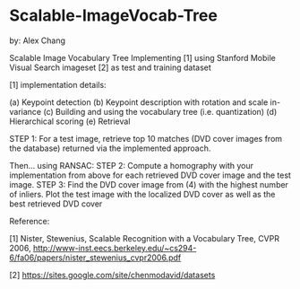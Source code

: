 # Scalable-ImageVocab-Tree
by: Alex Chang

Scalable Image Vocabulary Tree
Implementing [1] using Stanford Mobile Visual Search imageset [2] as test and training dataset

[1] implementation details:

(a) Keypoint detection
(b) Keypoint description with rotation and scale in-variance
(c) Building and using the vocabulary tree (i.e. quantization)
(d) Hierarchical scoring
(e) Retrieval

STEP 1: For a test image, retrieve top 10 matches (DVD cover images from the database) returned
via the implemented approach. 

Then... using RANSAC:
STEP 2: Compute a homography with your implementation
from above for each retrieved DVD cover image and the test image.
STEP 3: Find the DVD cover image from (4) with the highest number of inliers. Plot the test
image with the localized DVD cover as well as the best retrieved DVD cover

Reference:

[1] Nister, Stewenius, Scalable Recognition with a Vocabulary Tree, CVPR 2006, 
http://www-inst.eecs.berkeley.edu/~cs294-6/fa06/papers/nister_stewenius_cvpr2006.pdf

[2] https://sites.google.com/site/chenmodavid/datasets
